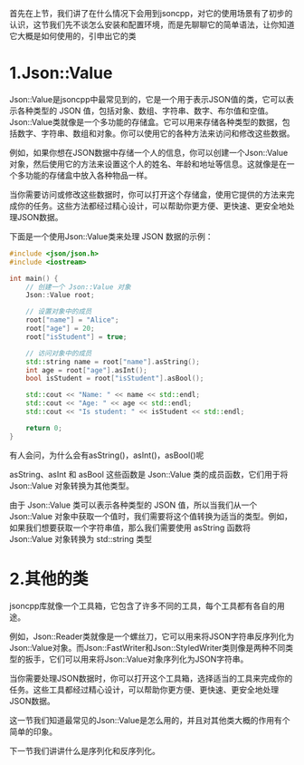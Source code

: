 首先在上节，我们讲了在什么情况下会用到jsoncpp，对它的使用场景有了初步的认识，这节我们先不谈怎么安装和配置环境，而是先聊聊它的简单语法，让你知道它大概是如何使用的，引申出它的类

# 1.Json::Value

Json::Value是jsoncpp中最常见到的，它是一个用于表示JSON值的类，它可以表示各种类型的 JSON 值，包括对象、数组、字符串、数字、布尔值和空值。Json::Value类就像是一个多功能的存储盒。它可以用来存储各种类型的数据，包括数字、字符串、数组和对象。你可以使用它的各种方法来访问和修改这些数据。

例如，如果你想在JSON数据中存储一个人的信息，你可以创建一个Json::Value对象，然后使用它的方法来设置这个人的姓名、年龄和地址等信息。这就像是在一个多功能的存储盒中放入各种物品一样。

当你需要访问或修改这些数据时，你可以打开这个存储盒，使用它提供的方法来完成你的任务。这些方法都经过精心设计，可以帮助你更方便、更快速、更安全地处理JSON数据。

下面是一个使用Json::Value类来处理 JSON 数据的示例：

```c++
#include <json/json.h>
#include <iostream>

int main() {
    // 创建一个 Json::Value 对象
    Json::Value root;

    // 设置对象中的成员
    root["name"] = "Alice";
    root["age"] = 20;
    root["isStudent"] = true;

    // 访问对象中的成员
    std::string name = root["name"].asString();
    int age = root["age"].asInt();
    bool isStudent = root["isStudent"].asBool();

    std::cout << "Name: " << name << std::endl;
    std::cout << "Age: " << age << std::endl;
    std::cout << "Is student: " << isStudent << std::endl;

    return 0;
}
```

有人会问，为什么会有asString()，asInt()，asBool()呢

asString、asInt 和 asBool 这些函数是 Json::Value 类的成员函数，它们用于将 Json::Value 对象转换为其他类型。

由于 Json::Value 类可以表示各种类型的 JSON 值，所以当我们从一个 Json::Value 对象中获取一个值时，我们需要将这个值转换为适当的类型。例如，如果我们想要获取一个字符串值，那么我们需要使用 asString 函数将 Json::Value 对象转换为 std::string 类型

# 2.其他的类

jsoncpp库就像一个工具箱，它包含了许多不同的工具，每个工具都有各自的用途。

例如，Json::Reader类就像是一个螺丝刀，它可以用来将JSON字符串反序列化为Json::Value对象。而Json::FastWriter和Json::StyledWriter类则像是两种不同类型的扳手，它们可以用来将Json::Value对象序列化为JSON字符串。

当你需要处理JSON数据时，你可以打开这个工具箱，选择适当的工具来完成你的任务。这些工具都经过精心设计，可以帮助你更方便、更快速、更安全地处理JSON数据。

这一节我们知道最常见的Json::Value是怎么用的，并且对其他类大概的作用有个简单的印象。

下一节我们讲讲什么是序列化和反序列化。

